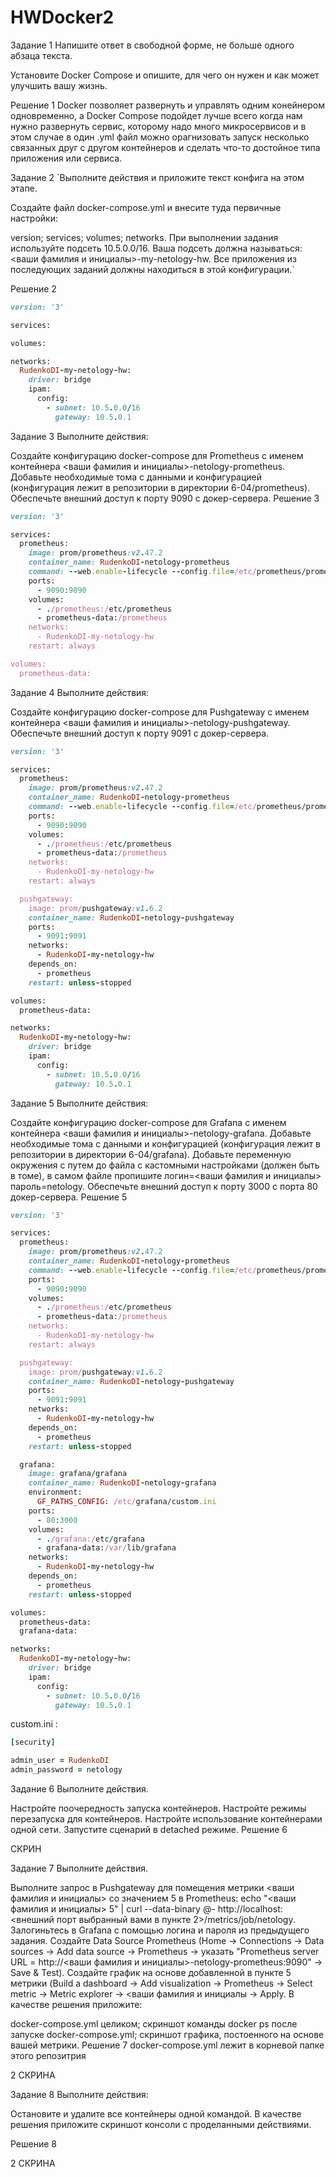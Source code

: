 # HWDocker2
Задание 1
Напишите ответ в свободной форме, не больше одного абзаца текста.

Установите Docker Compose и опишите, для чего он нужен и как может улучшить вашу жизнь.

Решение 1
Docker позволяет развернуть и управлять одним конейнером одновременно, а Docker Compose подойдет лучше всего когда нам нужно развернуть сервис, которому надо много микросервисов и  в этом случае  в один .yml файл можно орагнизовать запуск несколько связанных друг с другом контейнеров и сделать что-то достойное типа приложения или сервиса.

Задание 2
`Выполните действия и приложите текст конфига на этом этапе.

Создайте файл docker-compose.yml и внесите туда первичные настройки:

version;
services;
volumes;
networks.
При выполнении задания используйте подсеть 10.5.0.0/16. Ваша подсеть должна называться: <ваши фамилия и инициалы>-my-netology-hw. Все приложения из последующих заданий должны находиться в этой конфигурации.`

Решение 2
```rb
version: '3'

services:

volumes:

networks:
  RudenkoDI-my-netology-hw:
    driver: bridge
    ipam:
      config:
        - subnet: 10.5.0.0/16
          gateway: 10.5.0.1
```
Задание 3
Выполните действия:

Создайте конфигурацию docker-compose для Prometheus с именем контейнера <ваши фамилия и инициалы>-netology-prometheus.
Добавьте необходимые тома с данными и конфигурацией (конфигурация лежит в репозитории в директории 6-04/prometheus).
Обеспечьте внешний доступ к порту 9090 c докер-сервера.
Решение 3

```rb
version: '3'

services:
  prometheus:
    image: prom/prometheus:v2.47.2
    container_name: RudenkoDI-netology-prometheus
    command: --web.enable-lifecycle --config.file=/etc/prometheus/prometheus.yml
    ports:
      - 9090:9090
    volumes:
      - ./prometheus:/etc/prometheus
      - prometheus-data:/prometheus
    networks:
      - RudenkoDI-my-netology-hw
    restart: always

volumes:
  prometheus-data:
```

Задание 4
Выполните действия:

Создайте конфигурацию docker-compose для Pushgateway с именем контейнера <ваши фамилия и инициалы>-netology-pushgateway.
Обеспечьте внешний доступ к порту 9091 c докер-сервера.
```rb
version: '3'

services:
  prometheus:
    image: prom/prometheus:v2.47.2
    container_name: RudenkoDI-netology-prometheus
    command: --web.enable-lifecycle --config.file=/etc/prometheus/prometheus.yml
    ports:
      - 9090:9090
    volumes:
      - ./prometheus:/etc/prometheus
      - prometheus-data:/prometheus
    networks:
      - RudenkoDI-my-netology-hw
    restart: always

  pushgateway:
    image: prom/pushgateway:v1.6.2
    container_name: RudenkoDI-netology-pushgateway
    ports:
      - 9091:9091
    networks:
      - RudenkoDI-my-netology-hw
    depends_on:
      - prometheus
    restart: unless-stopped

volumes:
  prometheus-data:

networks:
  RudenkoDI-my-netology-hw:
    driver: bridge
    ipam:
      config:
        - subnet: 10.5.0.0/16
          gateway: 10.5.0.1
```

Задание 5
Выполните действия:

Создайте конфигурацию docker-compose для Grafana с именем контейнера <ваши фамилия и инициалы>-netology-grafana.
Добавьте необходимые тома с данными и конфигурацией (конфигурация лежит в репозитории в директории 6-04/grafana).
Добавьте переменную окружения с путем до файла с кастомными настройками (должен быть в томе), в самом файле пропишите логин=<ваши фамилия и инициалы> пароль=netology.
Обеспечьте внешний доступ к порту 3000 c порта 80 докер-сервера.
Решение 5
```rb
version: '3'

services:
  prometheus:
    image: prom/prometheus:v2.47.2
    container_name: RudenkoDI-netology-prometheus
    command: --web.enable-lifecycle --config.file=/etc/prometheus/prometheus.yml
    ports:
      - 9090:9090
    volumes:
      - ./prometheus:/etc/prometheus
      - prometheus-data:/prometheus
    networks:
      - RudenkoDI-my-netology-hw
    restart: always

  pushgateway:
    image: prom/pushgateway:v1.6.2
    container_name: RudenkoDI-netology-pushgateway
    ports:
      - 9091:9091
    networks:
      - RudenkoDI-my-netology-hw
    depends_on:
      - prometheus
    restart: unless-stopped

  grafana:
    image: grafana/grafana
    container_name: RudenkoDI-netology-grafana
    environment:
      GF_PATHS_CONFIG: /etc/grafana/custom.ini
    ports:
      - 80:3000
    volumes:
      - ./grafana:/etc/grafana
      - grafana-data:/var/lib/grafana
    networks:
      - RudenkoDI-my-netology-hw
    depends_on:
      - prometheus
    restart: unless-stopped

volumes:
  prometheus-data:
  grafana-data:

networks:
  RudenkoDI-my-netology-hw:
    driver: bridge
    ipam:
      config:
        - subnet: 10.5.0.0/16
          gateway: 10.5.0.1
```

custom.ini :
```rb
[security]

admin_user = RudenkoDI
admin_password = netology
```
Задание 6
Выполните действия.

Настройте поочередность запуска контейнеров.
Настройте режимы перезапуска для контейнеров.
Настройте использование контейнерами одной сети.
Запустите сценарий в detached режиме.
Решение 6

СКРИН

Задание 7
Выполните действия.

Выполните запрос в Pushgateway для помещения метрики <ваши фамилия и инициалы> со значением 5 в Prometheus: echo "<ваши фамилия и инициалы> 5" | curl --data-binary @- http://localhost:<внешний порт выбранный вами в пункте 2>/metrics/job/netology.
Залогиньтесь в Grafana с помощью логина и пароля из предыдущего задания.
Cоздайте Data Source Prometheus (Home -> Connections -> Data sources -> Add data source -> Prometheus -> указать "Prometheus server URL = http://<ваши фамилия и инициалы>-netology-prometheus:9090" -> Save & Test).
Создайте график на основе добавленной в пункте 5 метрики (Build a dashboard -> Add visualization -> Prometheus -> Select metric -> Metric explorer -> <ваши фамилия и инициалы -> Apply.
В качестве решения приложите:

docker-compose.yml целиком;
скриншот команды docker ps после запуске docker-compose.yml;
скриншот графика, постоенного на основе вашей метрики.
Решение 7
docker-compose.yml лежит в корневой папке этого репозитрия

2 СКРИНА

Задание 8
Выполните действия:

Остановите и удалите все контейнеры одной командой.
В качестве решения приложите скриншот консоли с проделанными действиями.

Решение 8

2 СКРИНА
          
